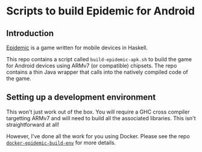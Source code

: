 # Scripts to build Epidemic for Android

## Introduction

[Epidemic](https://github.com/sseefried/open-epidemic-game) is a game written for mobile
devices in Haskell. 

This repo contains a script called `build-epidemic-apk.sh` to build the game for Android
devices using ARMv7 (or compatible) chipsets. The repo contains a thin Java wrapper that
calls into the natively compiled code of the game.

## Setting up a development environment

This won't just work out of the box. You will require a GHC cross compiler targetting
ARMv7 and will need to build all the associated libraries. This isn't straightforward at all!

However, I've done all the work for you using Docker. Please see the repo [`docker-epidemic-build-env`](https://github.com/sseefried/docker-epidemic-build-env.git) for more details.